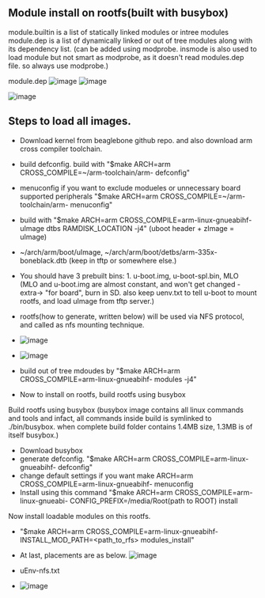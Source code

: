 ## Module install on rootfs(built with busybox)

module.builtin is a list of statically linked modules or intree modules
module.dep is a list of dynamically linked or out of tree modules along with its dependency list. (can be added using modprobe. insmode is also used to load module but not smart as modprobe, as it doesn't read modules.dep file. so always use modprobe.)

module.dep
![image](https://github.com/user-attachments/assets/fab598b7-4d64-4896-a309-412ee6b8d87b)
![image](https://github.com/user-attachments/assets/6018539c-7593-4e29-bb1a-f8d43e0b1e3c)

![image](https://github.com/user-attachments/assets/fbafc97a-2a3b-4d27-8dc7-344229af768f)

## Steps to load all images.
- Download kernel from beaglebone github repo. and also download arm cross compiler toolchain.
- build defconfig. build with "$make ARCH=arm CROSS_COMPILE=~/arm-toolchain/arm- defconfig"
- menuconfig if you want to exclude modueles or unnecessary board supported peripherals "$make ARCH=arm CROSS_COMPILE=~/arm-toolchain/arm- menuconfig"
- build with "$make ARCH=arm CROSS_COMPILE=arm-linux-gnueabihf- uImage dtbs RAMDISK_LOCATION -j4" (uboot header + zImage = uImage)
- ~/arch/arm/boot/uImage, ~/arch/arm/boot/detbs/arm-335x-boneblack.dtb (keep in tftp or somewhere else.)
- You should have 3 prebuilt bins: 1. u-boot.img, u-boot-spl.bin, MLO (MLO and u-boot.img are almost constant, and won't get changed - extra-> "for board", burn in SD. also keep uenv.txt to tell u-boot to mount rootfs, and load uImage from tftp server.)
- rootfs(how to generate, written below) will be used via NFS protocol, and called as nfs mounting technique.
- ![image](https://github.com/user-attachments/assets/975804f3-607e-435b-8a3b-145929cbc7c7)
- ![image](https://github.com/user-attachments/assets/9867e1a2-3aa6-477d-bb52-68cf5d1b9d0e)


- build out of tree mdoudes by "$make ARCH=arm CROSS_COMPILE=arm-linux-gnueabihf- modules -j4"
- Now to install on rootfs, build rootfs using busybox

Build rootfs using busybox (busybox image contains all linux commands and tools and infact, all commands inside build is symlinked to ./bin/busybox. when complete build folder contains 1.4MB size, 1.3MB is of itself busybox.)
- Download busybox
- generate defconfig. "$make ARCH=arm CROSS_COMPILE=arm-linux-gnueabihf- defconfig"
- change default settings if you want make ARCH=arm CROSS_COMPILE=arm-linux-gnueabihf- menuconfig
- Install using this command "$make ARCH=arm CROSS_COMPILE=arm-linux-gnueabi- CONFIG_PREFIX=/media/Root(path to ROOT) install

Now install loadable modules on this rootfs.
- "$make ARCH=arm CROSS_COMPILE=arm-linux-gnueabihf- INSTALL_MOD_PATH=<path_to_rfs> modules_install"

- At last, placements are as below.
![image](https://github.com/user-attachments/assets/1a11a602-090c-4237-b53c-b5ef44b2846a)

- uEnv-nfs.txt
- ![image](https://github.com/user-attachments/assets/b11e17dd-8e79-4b53-a766-f50c55e3786a)


